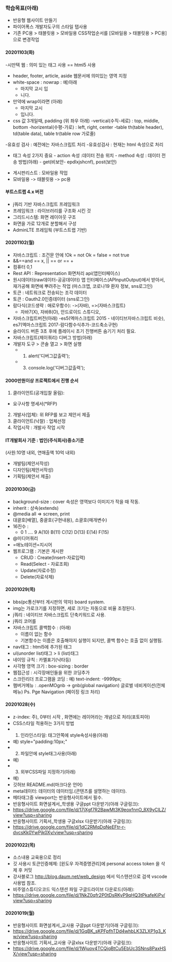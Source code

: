 ### 학습목표(아래)

- 반응형 웹사이트 만들기
- 파이어폭스 개발자도구의 스타일 탭사용
- 기존 PC용 > 태블릿용 > 모바일용 CSS작업순서를 [모바일용 > 태블릿용 > PC용] 으로 변경작업

#### 20201103(화)

-시만텍 웹 : 의미 있는 태그 사용 == html5 사용

- header, footer, article, aside 웹문서에 의미있는 영역 지정
- white-space : nowrap : 예)아래
  - 마지막 교시 입
  - 니다.
- 만약에 wrap이라면 (아래)
  - 마지막 교시
  - 입니다.
- css 값 3개일때, padding (위 좌우 아래)
  -vertical(수직-세로) : top, middle, bottom
  -horizental(수평-가로) : left, right, center
  -table th(table header), td(table data), table tr(table row 가로줄)

-유효성 검사 : 예전에는 자바스크립트 처리 -유효성검사 : 현재는 html 속성으로 처리

- <form> 태그 속성 2가지 중요
  - action 속성 :데이터 전송 위치
  - method 속성 : 데이터 전송 방법(아래)
  - get(비보안- epdlxjshcnf), post(보안)
- 게시판리스트 : 모바일용 작업
- 모바일용 -> 태블릿용 -> pc용

#### 부트스트랩 4.x 버전

- j쿼리 기반 자바스크립트 프레임워크
- 프레임워크 : 라이브러리를 구조화 시킨 것
- 그리드시스템: 화면 레이아웃 구조
- 화면을 가로 12개로 분할해서 구성
- AdminLTE 프레임웍 (부트스트랩 기반)

#### 20201102(월)

- 자바스크립트 : 조건문 안에 !Ok = not Ok = false = not true
- &&==and == x, || == or == +
- 컴퓨터 0,1
- Rest API : Representation 화면처리 api(앱인터페이스)
- 원시데이터(raw데이터-공공데이터) 앱 인터페이스(APInputOutput)에서 받아서,
  재가공해 화면에 뿌려주는 작업 (마스크앱, 코로나19 환자 정보, sns로그인)
- 토큰 : 네트워크로 전송되는 조각 데이터
- 토큰 : Oauth2.0인증데이터 (sns로그인)
- 람다식(코드생략 : 애로우함수): ->(자바), =>(자바스크립트)
  - 자바7(X), 자바8(O), 안드로이드 스튜디오,
- 자바스크립트버전(아래)
  -es5(엑마스크립트 2015 - 네이티브자바스크립트 비슷), es7(엑마스크립트 2017-람다함수식추가-코드축소구현)
- 슬라이드 버튼 3초 후에 플레이시 초기 진행버튼 숨기기 처리 필요.
- 자바스크립트(제이쿼리) 디버그 방법(아래)
- 개발자 도구 > 콘솔 열고 > 화면 실행
  - 1. alert('디버그값출력');
  - 3. console.log('디버그값출력');

#### 2000만원이상 프로젝트에서 진행 순서

1. 클라이언트(공개입찰 올림):

- 요구사항 명세서(\*RFP)

2. 개발사(업체): 위 RFP를 보고 제안서 제출
3. 클라이언트(낙찰) : 업체선정
4. 작업시작 : 개발사 작업 시작

#### IT개발회사 기준 : 법인(주식회사)중소기준

(사원:10명 내외, 연매출액 10억 내외)

- 개발팀(제안서작성)
- 디자인팀(제안서작성)
- 기획팀(제안서 제출)

#### 20201030(금)

- background-size : cover 속성은 영역보다 이미지가 작을 때 작동.
- inherit : 상속(extends)
- @media all => screen, print
- 대괄호[배열], 중괄호{구현내용}, 소괄호(매개변수)
- 16진수 :
  - 0 1 .... 9 A(10) B(11) C(12) D(13) E(14) F(15)
- @미디어쿼리
- =애노테이션=지시어
- 웹프로그램 : 기본은 게시판
  - CRUD : Create(Insert-자료입력)
  - Read(Select - 자료조회)
  - Update(자료수정)
  - Delete(자료삭제)

#### 20201029(목)

- bbs(pc통신부터 게시판의 약자) board system.
- img는 가로크기를 지정하면, 세로 크기는 자동으로 비율 조정된다.
- j쿼리 : 네이티브 자바스크립트 단축키워드로 사용.
- j쿼리 코어를
- 자바스크립트 콜백함수 : (아래)
  - 이름이 없는 함수
  - 기본함수는 이름은 호출해야지 실행이 되지만, 콜백 함수는 호출 없이 실행됨.
- nav태그 : html5에 추가된 태그
- ul(unorder list)태그 > li (list)태그
- 네이밍 규칙 : 카멜표기(낙타등)
- 사각형 영역 크기 : box-sizing : border
- 웹접근성 : 시각장애인들을 위한 코딩추가
- 스크린리더 프로그램을 코딩 : 예) text-indent: -9999px;
- 햄버거메뉴 : .openMOgnb -> gnb(global navigation) 글로벌 네비게이션(전체 메뉴)
  Ps. Pge Navigation (페이징 링크 처리)

#### 20201028(수)

- z-index: 주), 0부터 시작 , 화면에는 레이어라는 개념으로 처리(포토피아)
- CSS스타일 적용하는 3가지 방법
- 1. 인라인스타일: 태그안쪽에 style속성사용(아래)
- 예) style="padding:10px;"
- 2. 파일안에 style태그사용(아래)
- 예) <style>내부스타일 주기</style>
- 3. 외부CSS파일 지정하기(아래)
- 예) <link href="css파일위치" />
- 깃허브 README.md(마크다운 언어)
- meta데이터: 데이터의 데이터임.(콘텐츠를 설명하는 데이터).
- 메타태그중 viewport는 반응형사이트에서 필수.
- 반응형사이트 화면설계서\_학생용 구글ppt 다운받기(아래 구글링크):
- https://drive.google.com/file/d/17jXgf7R2BawMt3K9eoxfnnO_8X9yClLZ/view?usp=sharing
- 반응형사이트 기획서\_학생용 구글xlsx 다운받기(아래 구글링크):
- https://drive.google.com/file/d/1dC2RMqDqNeEFtr-r-dvcsKk0YwPjk0Xy/view?usp=sharing

#### 20201022(목)

- 소스내용 교육용으로 정리
- 깃 사용시 토큰인증헤제: [윈도우 자격증명관리]에 personal access token 을 삭제 후 커밋
- 강사블로그 http://blog.daum.net/web_design 에서 익스텐션으로 검색 vscode 사용법 참조.
- 비주얼스튜디오코드 익스텐션 파일 구글드라이브 다운로드(아래):
- https://drive.google.com/file/d/1NkZ0qfr2P0tDsRKyP9qHQ3tPkafeKiPv/view?usp=sharing

#### 20201019(월)

- 반응형사이트 화면설계서\_교사용 구글ppt 다운받기(아래 구글링크):
- https://drive.google.com/file/d/1GqBK_sKPFpfhTDd4whbLK3ZLXP1g3_Kw/view?usp=sharing
- 반응형사이트 기획서\_교사용 구글xlsx 다운받기(아래 구글링크):
- https://drive.google.com/file/d/1Wjuov4TCQjqBtCu5EbUc3SNns8PaxHSX/view?usp=sharing
